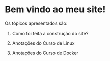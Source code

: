 # Bem vindo ao meu site! 

Os tópicos apresentados são:

1. Como foi feita a construção do site?

2. Anotações do Curso de Linux

3. Anotações do Curso de Docker

